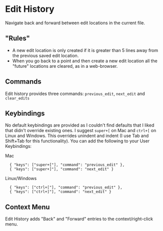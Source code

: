 Edit History
============

Navigate back and forward between edit locations in the current file.

"Rules"
-------

* A new edit location is only created if it is greater than 5 lines away from the previous saved edit location.
* When you go back to a point and then create a new edit location all the "future" locations are cleared, as in a web-browser.

Commands
--------

Edit history provides three commands: `previous_edit`, `next_edit` and `clear_edits`

Keybindings
-----------

No default keybindings are provided as I couldn't find defaults that I liked that didn't override existing ones. I suggest `super+[` on Mac and `ctrl+[` on Linux and Windows. This overrides unindent and indent (I use Tab and Shift+Tab for this functionality). You can add the following to your User Keybindings:

Mac

```
  { "keys": ["super+["], "command": "previous_edit" },
  { "keys": ["super+]"], "command": "next_edit" }
```

Linux/Windows

```
  { "keys": ["ctrl+["], "command": "previous_edit" },
  { "keys": ["ctrl+]"], "command": "next_edit" }
```

Context Menu
------------

Edit History adds "Back" and "Forward" entries to the context/right-click menu.